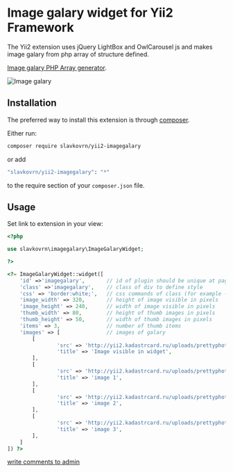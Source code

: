 # Image galary widget for Yii2 Framework

The Yii2 extension uses jQuery LightBox and OwlCarousel js and makes image galary from php array of structure defined.

[Image galary PHP Array generator](http://yii2.kadastrcard.ru/imagegalary).

![Image galary](http://yii2.kadastrcard.ru/uploads/imagegalary.jpg)

## Installation

The preferred way to install this extension is through [composer](http://getcomposer.org/download/).

Either run:

```bash
composer require slavkovrn/yii2-imagegalary
```

or add

```bash
"slavkovrn/yii2-imagegalary": "*"
```

to the require section of your `composer.json` file.

Usage
-----

Set link to extension in your view:

```php
<?php

use slavkovrn\imagegalary\ImageGalaryWidget;

?>

<?= ImageGalaryWidget::widget([
    'id' =>'imagegalary',       // id of plugin should be unique at page
    'class' =>'imagegalary',    // class of div to define style
    'css' => 'border:white;',   // css commands of class (for example - border-radius:5px;)
    'image_width' => 320,       // height of image visible in pixels
    'image_height' => 240,      // width of image visible in pixels
    'thumb_width' => 80,        // height of thumb images in pixels
    'thumb_height' => 50,       // width of thumb images in pixels
    'items' => 3,               // number of thumb items
    'images' => [               // images of galary
        [
                'src' => 'http://yii2.kadastrcard.ru/uploads/prettyphoto/image1.jpg',
                'title' => 'Image visible in widget',
        ],
        [
                'src' => 'http://yii2.kadastrcard.ru/uploads/prettyphoto/image2.jpg',
                'title' => 'image 1',
        ],
        [
                'src' => 'http://yii2.kadastrcard.ru/uploads/prettyphoto/image3.jpg',
                'title' => 'image 2',
        ],
        [
                'src' => 'http://yii2.kadastrcard.ru/uploads/prettyphoto/image4.jpg',
                'title' => 'image 3',
        ],
    ]
]) ?>
```
<a href="mailto:slavko.chita@gmail.com">write comments to admin</a>
